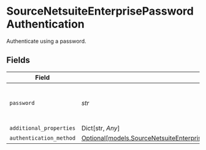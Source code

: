 # SourceNetsuiteEnterprisePasswordAuthentication

Authenticate using a password.


## Fields

| Field                                                                                                                                                                            | Type                                                                                                                                                                             | Required                                                                                                                                                                         | Description                                                                                                                                                                      |
| -------------------------------------------------------------------------------------------------------------------------------------------------------------------------------- | -------------------------------------------------------------------------------------------------------------------------------------------------------------------------------- | -------------------------------------------------------------------------------------------------------------------------------------------------------------------------------- | -------------------------------------------------------------------------------------------------------------------------------------------------------------------------------- |
| `password`                                                                                                                                                                       | *str*                                                                                                                                                                            | :heavy_check_mark:                                                                                                                                                               | The password associated with the username.                                                                                                                                       |
| `additional_properties`                                                                                                                                                          | Dict[str, *Any*]                                                                                                                                                                 | :heavy_minus_sign:                                                                                                                                                               | N/A                                                                                                                                                                              |
| `authentication_method`                                                                                                                                                          | [Optional[models.SourceNetsuiteEnterpriseSchemasAuthenticationMethodAuthenticationMethod]](../models/sourcenetsuiteenterpriseschemasauthenticationmethodauthenticationmethod.md) | :heavy_minus_sign:                                                                                                                                                               | N/A                                                                                                                                                                              |